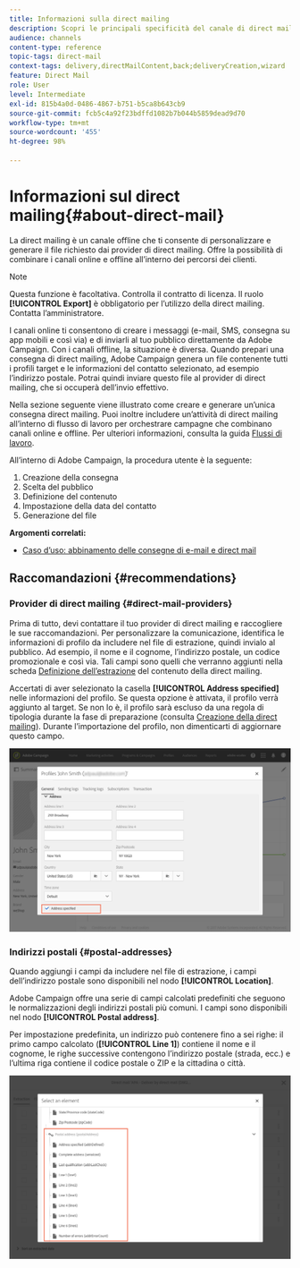 ```yaml
---
title: Informazioni sulla direct mailing
description: Scopri le principali specificità del canale di direct mailing all’interno di Adobe Campaign.
audience: channels
content-type: reference
topic-tags: direct-mail
context-tags: delivery,directMailContent,back;deliveryCreation,wizard
feature: Direct Mail
role: User
level: Intermediate
exl-id: 815b4a0d-0486-4867-b751-b5ca8b643cb9
source-git-commit: fcb5c4a92f23bdffd1082b7b044b5859dead9d70
workflow-type: tm+mt
source-wordcount: '455'
ht-degree: 98%

---
```


# Informazioni sul direct mailing{#about-direct-mail}

La direct mailing è un canale offline che ti consente di personalizzare e generare il file richiesto dai provider di direct mailing. Offre la possibilità di combinare i canali online e offline all’interno dei percorsi dei clienti.

>[!NOTE]
>
>Questa funzione è facoltativa. Controlla il contratto di licenza. Il ruolo **[!UICONTROL Export]** è obbligatorio per l’utilizzo della direct mailing. Contatta l’amministratore.

I canali online ti consentono di creare i messaggi (e-mail, SMS, consegna su app mobili e così via) e di inviarli al tuo pubblico direttamente da Adobe Campaign. Con i canali offline, la situazione è diversa. Quando prepari una consegna di direct mailing, Adobe Campaign genera un file contenente tutti i profili target e le informazioni del contatto selezionato, ad esempio l’indirizzo postale. Potrai quindi inviare questo file al provider di direct mailing, che si occuperà dell’invio effettivo.

Nella sezione seguente viene illustrato come creare e generare un’unica consegna direct mailing. Puoi inoltre includere un’attività di direct mailing all’interno di flusso di lavoro per orchestrare campagne che combinano canali online e offline. Per ulteriori informazioni, consulta la guida [Flussi di lavoro](../../automating/using/get-started-workflows.md).

All’interno di Adobe Campaign, la procedura utente è la seguente:

1. Creazione della consegna
1. Scelta del pubblico
1. Definizione del contenuto
1. Impostazione della data del contatto
1. Generazione del file

**Argomenti correlati:**

* [Caso d’uso: abbinamento delle consegne di e-mail e direct mail](../../automating/using/coupling-email-direct-mail.md)

## Raccomandazioni {#recommendations}

### Provider di direct mailing {#direct-mail-providers}

Prima di tutto, devi contattare il tuo provider di direct mailing e raccogliere le sue raccomandazioni. Per personalizzare la comunicazione, identifica le informazioni di profilo da includere nel file di estrazione, quindi invialo al pubblico. Ad esempio, il nome e il cognome, l’indirizzo postale, un codice promozionale e così via. Tali campi sono quelli che verranno aggiunti nella scheda [Definizione dell’estrazione](../../channels/using/defining-the-direct-mail-content.md#defining-the-extraction) del contenuto della direct mailing.

Accertati di aver selezionato la casella **[!UICONTROL Address specified]** nelle informazioni del profilo. Se questa opzione è attivata, il profilo verrà aggiunto al target. Se non lo è, il profilo sarà escluso da una regola di tipologia durante la fase di preparazione (consulta [Creazione della direct mailing](../../channels/using/creating-the-direct-mail.md)). Durante l’importazione del profilo, non dimenticarti di aggiornare questo campo.

![](assets/direct_mail_22.png)

### Indirizzi postali {#postal-addresses}

Quando aggiungi i campi da includere nel file di estrazione, i campi dell’indirizzo postale sono disponibili nel nodo **[!UICONTROL Location]**.

Adobe Campaign offre una serie di campi calcolati predefiniti che seguono le normalizzazioni degli indirizzi postali più comuni. I campi sono disponibili nel nodo **[!UICONTROL Postal address]**.

Per impostazione predefinita, un indirizzo può contenere fino a sei righe: il primo campo calcolato (**[!UICONTROL Line 1]**) contiene il nome e il cognome, le righe successive contengono l’indirizzo postale (strada, ecc.) e l’ultima riga contiene il codice postale o ZIP e la cittadina o città.

![](assets/direct_mail_23.png)
